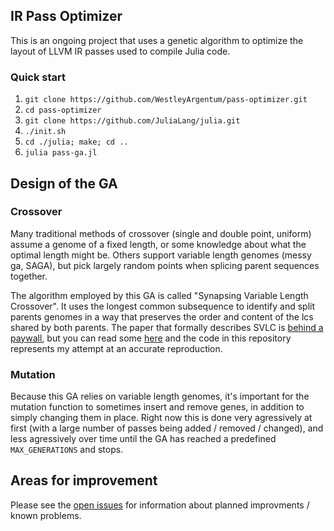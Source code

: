 ## IR Pass Optimizer

This is an ongoing project that uses a genetic algorithm to optimize the layout of LLVM IR passes used to compile Julia code.

### Quick start
1. `git clone https://github.com/WestleyArgentum/pass-optimizer.git`
2. `cd pass-optimizer`
3. `git clone https://github.com/JuliaLang/julia.git`
4. `./init.sh`
5. `cd ./julia; make; cd ..`
6. `julia pass-ga.jl`


## Design of the GA

### Crossover

Many traditional methods of crossover (single and double point, uniform) assume a genome of a fixed length, or some knowledge about what the optimal length might be. Others support variable length genomes (messy ga, SAGA), but pick largely random points when splicing parent sequences together.

The algorithm employed by this GA is called "Synapsing Variable Length Crossover". It uses the longest common subsequence to identify and split parents genomes in a way that preserves the order and content of the lcs shared by both parents. The paper that formally describes SVLC is [behind a paywall](http://ieeexplore.ieee.org/xpl/login.jsp?tp=&arnumber=4079615&url=http%3A%2F%2Fieeexplore.ieee.org%2Fiel5%2F4235%2F4079606%2F04079615.pdf%3Farnumber%3D4079615), but you can read some [here](https://books.google.com/books?id=3haO5vOc12cC&pg=PA198&lpg=PA198&ots=xIjc04cd22&sig=gzUjpqLzEy9w2VLtawMTs9TQ9_Q&hl=en&sa=X&ei=nkIjVdqDF4edsAWFpoGgBg&ved=0CFsQ6AEwBw#v=onepage) and the code in this repository represents my attempt at an accurate reproduction.


### Mutation

Because this GA relies on variable length genomes, it's important for the mutation function to sometimes insert and remove genes, in addition to simply changing them in place. Right now this is done very agressively at first (with a large number of passes being added / removed / changed), and less agressively over time until the GA has reached a predefined `MAX_GENERATIONS` and stops.


## Areas for improvement

Please see the [open issues](https://github.com/WestleyArgentum/pass-optimizer/issues) for information about planned improvments / known problems.
